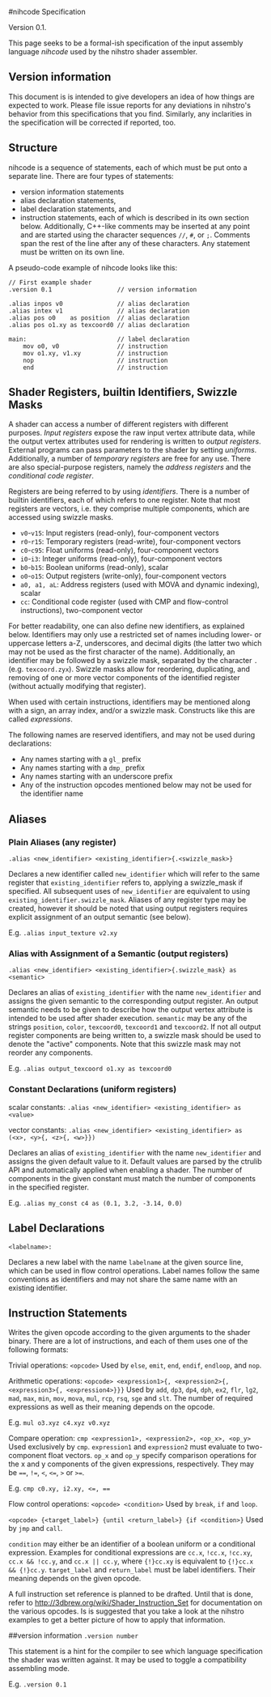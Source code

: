 #nihcode Specification

Version 0.1.

This page seeks to be a formal-ish specification of the input assembly language *nihcode* used by the nihstro shader assembler.

## Version information
This document is is intended to give developers an idea of how things are expected to work. Please file issue reports for any deviations in nihstro's behavior from this specifications that you find. Similarly, any inclarities in the specification will be corrected if reported, too.

## Structure
nihcode is a sequence of statements, each of which must be put onto a separate line. There are four types of statements:
* version information statements
* alias declaration statements,
* label declaration statements, and
* instruction statements,
each of which is described in its own section below. Additionally, C++-like comments may be inserted at any point and are started using the character sequences `//`, `#`, or `;`. Comments span the rest of the line after any of these characters. Any statement must be written on its own line.

A pseudo-code example of nihcode looks like this:

    // First example shader
    .version 0.1                  // version information

    .alias inpos v0               // alias declaration
    .alias intex v1               // alias declaration
    .alias pos o0    as position  // alias declaration
    .alias pos o1.xy as texcoord0 // alias declaration

    main:                         // label declaration
        mov o0, v0                // instruction
        mov o1.xy, v1.xy          // instruction
        nop                       // instruction
        end                       // instruction


## Shader Registers, builtin Identifiers, Swizzle Masks
A shader can access a number of different registers with different purposes. *Input registers* expose the raw input vertex attribute data, while the output vertex attributes used for rendering is written to *output registers*. External programs can pass parameters to the shader by setting *uniforms*. Additionally, a number of *temporary registers* are free for any use. There are also special-purpose registers, namely the *address registers* and the *conditional code register*.

Registers are being referred to by using *identifiers*. There is a number of builtin identifiers, each of which refers to one register. Note that most registers are vectors, i.e. they comprise multiple components, which are accessed using swizzle masks.
* `v0`-`v15`: Input registers (read-only), four-component vectors
* `r0`-`r15`: Temporary registers (read-write), four-component vectors
* `c0`-`c95`: Float uniforms (read-only), four-component vectors
* `i0`-`i3`:  Integer uniforms (read-only), four-component vectors
* `b0`-`b15`: Boolean uniforms (read-only), scalar
* `o0`-`o15`: Output registers (write-only), four-component vectors
* `a0, a1, aL`: Address registers (used with MOVA and dynamic indexing), scalar
* `cc`: Conditional code register (used with CMP and flow-control instructions), two-component vector

For better readability, one can also define new identifiers, as explained below. Identifiers may only use a restricted set of names including lower- or uppercase letters a-Z, underscores, and decimal digits (the latter two which may not be used as the first character of the name). Additionally, an identifier may be followed by a swizzle mask, separated by the character `.` (e.g. `texcoord.zyx`). Swizzle masks allow for reordering, duplicating, and removing of one or more vector components of the identified register (without actually modifying that register).

When used with certain instructions, identifiers may be mentioned along with a sign, an array index, and/or a swizzle mask. Constructs like this are called *expressions*.

The following names are reserved identifiers, and may not be used during declarations:
* Any names starting with a `gl_` prefix
* Any names starting with a `dmp_` prefix
* Any names starting with an underscore prefix
* Any of the instruction opcodes mentioned below may not be used for the identifier name

## Aliases
### Plain Aliases (any register)
`.alias <new_identifier> <existing_identifier>{.<swizzle_mask>}`

Declares a new identifier called `new_identifier` which will refer to the same register that `existing_identifier` refers to, applying a swizzle_mask if specified. All subsequent uses of `new_identifier` are equivalent to using `existing_identifier.swizzle_mask`. Aliases of any register type may be created, however it should be noted that using output registers requires explicit assignment of an output semantic (see below).

E.g. `.alias input_texture v2.xy`

### Alias with Assignment of a Semantic (output registers)
`.alias <new_identifier> <existing_identifier>{.swizzle_mask} as <semantic>`

Declares an alias of `existing_identifier` with the name `new_identifier` and assigns the given semantic to the corresponding output register. An output semantic needs to be given to describe how the output vertex attribute is intended to be used after shader execution. `semantic` may be any of the strings `position`, `color`, `texcoord0`, `texcoord1` and `texcoord2`. If not all output register components are being written to, a swizzle mask should be used to denote the "active" components. Note that this swizzle mask may not reorder any components.

E.g. `.alias output_texcoord o1.xy as texcoord0`

### Constant Declarations (uniform registers)
scalar constants: `.alias <new_identifier> <existing_identifier> as <value>`

vector constants: `.alias <new_identifier> <existing_identifier> as (<x>, <y>{, <z>{, <w>}})`

Declares an alias of `existing_identifier` with the name `new_identifier` and assigns the given default value to it. Default values are parsed by the ctrulib API and automatically applied when enabling a shader. The number of components in the given constant must match the number of components in the specified register.

E.g. `.alias my_const c4 as (0.1, 3.2, -3.14, 0.0)`

## Label Declarations
`<labelname>:`

Declares a new label with the name `labelname` at the given source line, which can be used in flow control operations. Label names follow the same conventions as identifiers and may not share the same name with an existing identifier.

## Instruction Statements
Writes the given opcode according to the given arguments to the shader binary. There are a lot of instructions, and each of them uses one of the following formats:

Trivial operations:
`<opcode>`
Used by `else`, `emit`, `end`, `endif`, `endloop`, and `nop`.

Arithmetic operations:
`<opcode> <expression1>{, <expression2>{, <expression3>{, <expression4>}}}`
Used by `add`, `dp3`, `dp4`, `dph`, `ex2`, `flr`, `lg2`, `mad`, `max`, `min`, `mov`, `mova`, `mul`, `rcp`, `rsq`, `sge` and `slt`. The number of required expressions as well as their meaning depends on the opcode.

E.g. `mul o3.xyz c4.xyz v0.xyz`

Compare operation:
`cmp <expression1>, <expression2>, <op_x>, <op_y>`
Used exclusively by `cmp`. `expression1` and `expression2` must evaluate to two-component float vectors. `op_x` and `op_y` specify comparison operations for the x and y components of the given expressions, respectively. They may be `==`, `!=`, `<`, `<=`, `>` or `>=`.

E.g. `cmp c0.xy, i2.xy, <=, ==`

Flow control operations:
`<opcode> <condition>`
Used by `break`, `if` and `loop`.

`<opcode> {<target_label>} {until <return_label>} {if <condition>}`
Used by `jmp` and `call`.

 `condition` may either be an identifier of a boolean uniform or a conditional expression. Examples for conditional expressions are `cc.x`, `!cc.x`, `!cc.xy`, `cc.x && !cc.y`, and `cc.x || cc.y`, where `{!}cc.xy` is equivalent to `{!}cc.x && {!}cc.y`. `target_label` and `return_label` must be label identifiers. Their meaning depends on the given opcode.

A full instruction set reference is planned to be drafted. Until that is done, refer to http://3dbrew.org/wiki/Shader_Instruction_Set for documentation on the various opcodes. Is is suggested that you take a look at the nihstro examples to get a better picture of how to apply that information.

##version information
`.version number`

This statement is a hint for the compiler to see which language specification the shader was written against. It may be used to toggle a compatibility assembling mode.

E.g. `.version 0.1`
